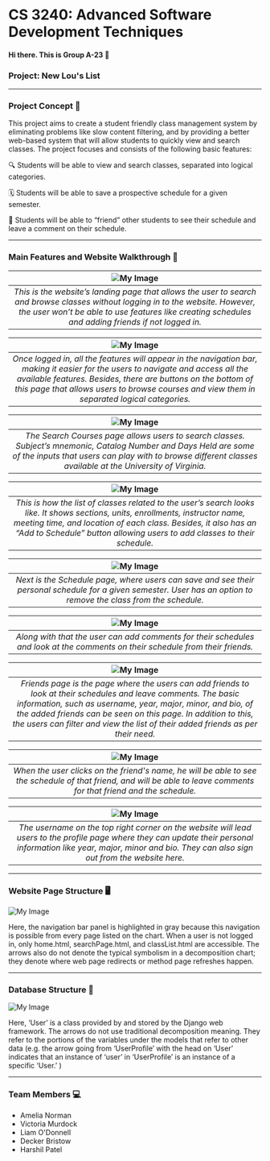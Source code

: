# CS 3240: Advanced Software Development Techniques 

#### Hi there. This is Group A-23 :wave: 

### Project: New Lou's List

<hr>

### Project Concept :thought_balloon:
 
This project aims to create a student friendly class management system by eliminating problems like slow content filtering, and by providing a better web-based system that will allow students to quickly view and search classes. The project focuses and consists of the following basic features:
 
:mag: Students will be able to view and search classes, separated into logical categories.

:spiral_calendar: Students will be able to save a prospective schedule for a given semester. 

:speech_balloon: Students will be able to “friend” other students to see their schedule and leave a comment on their schedule.

<hr>

### Main Features and Website Walkthrough :dart:

| ![My Image](1.PNG) | 
|:--:| 
| *This is the website’s landing page that allows the user to search and browse classes without logging in to the website. However, the user won’t be able to use features like creating schedules and adding friends if not logged in.* |

| ![My Image](2.PNG) | 
|:--:| 
| *Once logged in, all the features will appear in the navigation bar, making it easier for the users to navigate and access all the available features. Besides, there are buttons on the bottom of this page that allows users to browse courses and view them in separated logical categories.* |

| ![My Image](3.PNG) | 
|:--:| 
| *The Search Courses page allows users to search classes. Subject’s mnemonic, Catalog Number and Days Held are some of the inputs that users can play with to browse different classes available at the University of Virginia.* |

| ![My Image](4.PNG) | 
|:--:| 
| *This is how the list of classes related to the user’s search looks like. It shows sections, units, enrollments, instructor name, meeting time, and location of each class. Besides, it also has an “Add to Schedule” button allowing users to add classes to their schedule.* |

| ![My Image](5.PNG) | 
|:--:| 
| *Next is the Schedule page, where users can save and see their personal schedule for a given semester. User has an option to remove the class from the schedule.* |

| ![My Image](6.PNG) | 
|:--:| 
| *Along with that the user can add comments for their schedules and look at the comments on their schedule from their friends.* |

| ![My Image](7.PNG) | 
|:--:| 
| *Friends page is the page where the users can add friends to look at their schedules and leave comments. The basic information, such as username, year, major, minor, and bio, of the added friends can be seen on this page. In addition to this, the users can filter and view the list of their added friends as per their need.* |

| ![My Image](8.PNG) | 
|:--:| 
| *When the user clicks on the friend's name, he will be able to see the schedule of that friend, and will be able to leave comments for that friend and the schedule.* |

| ![My Image](9.PNG) | 
|:--:| 
| *The username on the top right corner on the website will lead users to the profile page where they can update their personal information like year, major, minor and bio. They can also sign out from the website here.* |

<hr>

### Website Page Structure :desktop_computer:

![My Image](website_structure.PNG)

Here, the navigation bar panel is highlighted in gray because this navigation is possible from every page listed on the chart. When a user is not logged in, only home.html, searchPage.html, and classList.html are accessible. The arrows also do not denote the typical symbolism in a decomposition chart; they denote where web page redirects or method page refreshes happen.

<hr>

### Database Structure :floppy_disk:

![My Image](database_structure.PNG)

Here, ‘User’ is a class provided by and stored by the Django web framework. The arrows do not use traditional decomposition meaning. They refer to the portions of the variables under the models that refer to other data (e.g. the arrow going from ‘UserProfile’ with the head on ‘User’ indicates that an instance of ‘user’ in ‘UserProfile’ is an instance of a specific ‘User.’ )

<hr>

### Team Members :computer:
- Amelia Norman
- Victoria Murdock
- Liam O'Donnell
- Decker Bristow
- Harshil Patel
